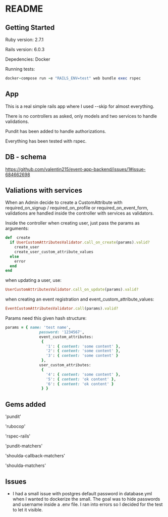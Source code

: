 # README

##  Getting Started

Ruby version: 2.7.1

Rails version: 6.0.3

Depedencies: Docker

Running tests:

  ```ruby
  docker-compose run -e "RAILS_ENV=test" web bundle exec rspec   
  ```
  
## App

This is a real simple rails app where I used --skip for almost everything.

There is no controllers as asked, only models and two services to handle validations.

Pundit has been added to handle authorizations.

Everything has been tested with rspec.


## DB - schema

https://github.com/valentin215/event-app-backend/issues/1#issue-684662698

## Valiations with services

When an Admin decide to create a CustomAttribute with required_on_signup / required_on_profile or required_on_event_form, validations are handled inside the controller with services as validators.

Inside the controller when creating user, just pass the params as arguments:

```ruby
def  create
  if UserCustomAttributesValidator.call_on_create(params).valid?
    create_user
    create_user_custom_attribute_values
  else
    error
  end 
end 
```

when updating a user, use:

```ruby
UserCustomAttributesValidator.call_on_update(params).valid?
```

when creating an event registration and event_custom_attribute_values:

```ruby
EventCustomAttributesValidator.call(params).valid?
```

Params need this given hash structure:

```ruby
params = { name: 'test name',
               password: '1234567',
               event_custom_attributes:
                {
                  '1': { content: 'some content' },
                  '2': { content: 'some content' },
                  '3': { content: 'some content' }
                },
               user_custom_attributes:
                {
                  '4': { content: 'some content' },
                  '5': { content: 'ok content' },
                  '6': { content: 'ok content' }
                } }
```
                
## Gems added

'pundit'

'rubocop'

'rspec-rails'

'pundit-matchers'

'shoulda-callback-matchers'

'shoulda-matchers'

## Issues

- I had a small issue with postgres default password in database.yml when I wanted to dockerize the small. The goal was to hide passwords and username inside a .env file. I ran into errors so I decided for the test to let it visible.

